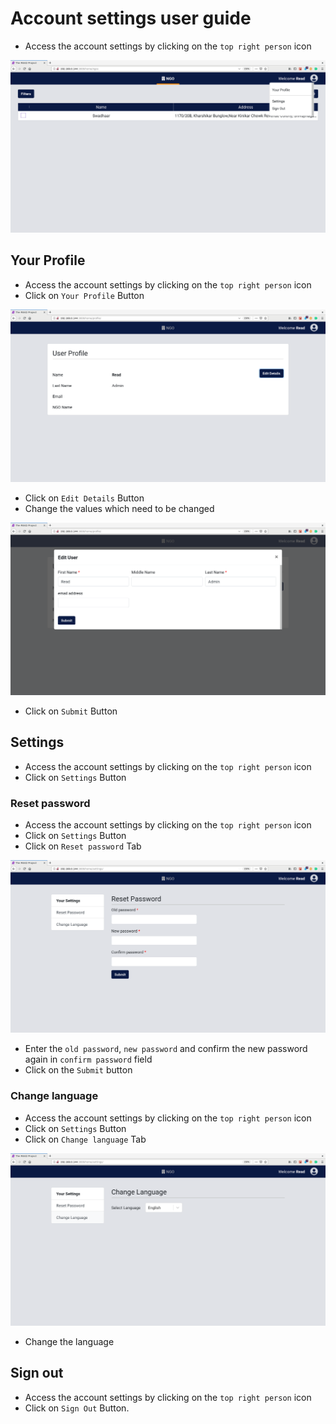# Account settings user guide

* Access the account settings by clicking on the `top right person` icon 

![Screenshot](img/account_settings.png)

## Your Profile

* Access the account settings by clicking on the `top right person` icon 
* Click on `Your Profile` Button

![Screenshot](img/user_profile.png)

* Click on `Edit Details` Button
* Change the values which need to be changed

![Screenshot](img/edit_user.png)

* Click on `Submit` Button

## Settings

* Access the account settings by clicking on the `top right person` icon 
* Click on `Settings` Button

### Reset password

* Access the account settings by clicking on the `top right person` icon 
* Click on `Settings` Button
* Click on `Reset password` Tab

![Screenshot](img/reset_password.png)

* Enter the `old password`, `new password` and confirm the new password again in `confirm password` field
* Click on the `Submit` button

### Change language

* Access the account settings by clicking on the `top right person` icon 
* Click on `Settings` Button
* Click on `Change language` Tab

![Screenshot](img/change_language.png)

* Change the language

## Sign out

* Access the account settings by clicking on the `top right person` icon 
* Click on `Sign Out` Button.
